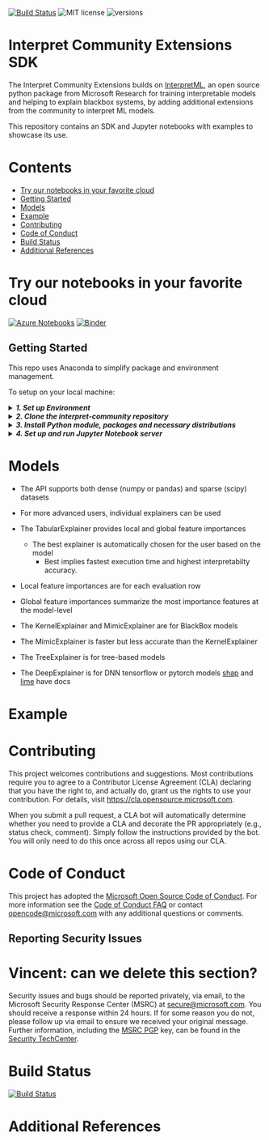 

[![Build Status](https://dev.azure.com/responsibleai/interpret-extensions/_apis/build/status/microsoft.interpret-community?branchName=master)](https://dev.azure.com/responsibleai/interpret-extensions/_build/latest?definitionId=5&branchName=master)
![MIT license](https://img.shields.io/badge/License-MIT-blue.svg)
![versions](https://img.shields.io/badge/python-2.7%20%7C%203.6-blue)

Interpret Community Extensions SDK
=============================================================


The Interpret Community Extensions builds on [InterpretML](https://github.com/Microsoft/interpret), an open source python package from Microsoft Research for training interpretable models and helping to explain blackbox systems, by adding additional extensions from the community to interpret ML models.

This repository contains an SDK and Jupyter notebooks with examples to showcase its use.

# Contents

- [Try our notebooks in your favorite cloud](#try)
- [Getting Started](#gettingstarted) 
- [Models](#models)
- [Example](#Example)
- [Contributing](#Contributing)
- [Code of Conduct](#code)
- [Build Status](#BuildStatus)
- [Additional References](#Refs)

# <a name="try"></a> 

# Try our notebooks in your favorite cloud

[![Azure Notebooks](https://notebooks.azure.com/launch.png)](https://notebooks.azure.com/import/gh/microsoft/interpret-community)
[![Binder](https://mybinder.org/badge_logo.svg)](https://mybinder.org/v2/gh/interpretml/interpret-community)

<a name="getting started"></a>

## Getting Started

This repo uses Anaconda to simplify package and environment management.

To setup on your local machine:

<details><summary><strong><em>1. Set up Environment</em></strong></summary>

    a. Install Anaconda with Python >= 3.6 
       [Miniconda](https://conda.io/projects/conda/en/latest/user-guide/install/index.html) is a quick way to get started.

 
    b. Create conda environment named interp and install packages

```
    conda create --name interp python=3.6 anaconda
    
```

    Optional, additional reading:

    - [conda cheat sheet](https://docs.conda.io/projects/conda/en/4.6.0/_downloads/52a95608c49671267e40c689e0bc00ca/conda-cheatsheet.pdf)
    - [jupyter](https://pypi.org/project/jupyter/)
    - [nb_conda](https://github.com/Anaconda-Platform/nb_conda)

<details><summary><strong><em>On Windows: c. Activate conda environment</strong></em></summary>

```
    activate interp
```
</details>

<details><summary><strong><em>On Linux:</em> c. Activate conda environment</em></strong></summary>

```
    source activate interp
```
</details>
<br></br>
</details>
 
<details>

<summary><strong><em>2. Clone the interpret-community repository</em></strong></summary>

Clone and cd into the repository
```
git clone https://github.com/Microsoft/Interpret-community
cd interpret-community
```
</details>

<details>
<summary><strong><em>3. Install Python module, packages and necessary distributions</em></strong></summary>


```
pip install -e ./python 
```
If you intend to run repo tests:
```
pip install -r requirements.txt
```

</details>

<details>
<summary><strong><em>4. Set up and run Jupyter Notebook server </em></strong></summary>

Install and run Jupyter Notebook
```
if needed:
          pip install jupyter
          conda install nb_conda
then:
jupyter notebook
```
</details>

<!---{% from interpret.ext.blackbox import TabularExplainer %}
--->

# <a name="models"></a>

# Models

[//]: #  (Mehrnoosh todo: this section requires rewording )

[//]: #  (Add ref to
https://docs.microsoft.com/en-us/python/api/azureml-explain-model/azureml.explain.model?view=azure-ml-py)

* The API supports both dense (numpy or pandas) and sparse (scipy) datasets

* For more advanced users, individual explainers can be used

* The TabularExplainer provides local and global feature importances  
    *  The best explainer is automatically chosen for the user based on the model
        - Best implies fastest execution time and highest interpretabilty accuracy.
* Local feature importances are for each evaluation row
* Global feature importances summarize the most importance features at the model-level
 * The KernelExplainer and MimicExplainer are for BlackBox models
 * The MimicExplainer is faster but less accurate than the KernelExplainer
 * The TreeExplainer is for tree-based models
 * The DeepExplainer is for DNN tensorflow or pytorch models
[shap](https://github.com/slundberg/shap) and [lime](https://github.com/marcotcr/lime) have docs


<a name=Example></a>

# Example

<a name=Contributing></a>

# Contributing
[//]: #  (Vincent: is CLA required when we go public? )

This project welcomes contributions and suggestions.  Most contributions require you to agree to a
Contributor License Agreement (CLA) declaring that you have the right to, and actually do, grant us
the rights to use your contribution. For details, visit https://cla.opensource.microsoft.com.

When you submit a pull request, a CLA bot will automatically determine whether you need to provide
a CLA and decorate the PR appropriately (e.g., status check, comment). Simply follow the instructions
provided by the bot. You will only need to do this once across all repos using our CLA.

<a name=Code></a>

# Code of Conduct

This project has adopted the [Microsoft Open Source Code of Conduct](https://opensource.microsoft.com/codeofconduct/).
For more information see the [Code of Conduct FAQ](https://opensource.microsoft.com/codeofconduct/faq/) or
contact [opencode@microsoft.com](mailto:opencode@microsoft.com) with any additional questions or comments.

## Reporting Security Issues

# Vincent: can we delete this section?

Security issues and bugs should be reported privately, via email, to the Microsoft Security
Response Center (MSRC) at [secure@microsoft.com](mailto:secure@microsoft.com). You should
receive a response within 24 hours. If for some reason you do not, please follow up via
email to ensure we received your original message. Further information, including the
[MSRC PGP](https://technet.microsoft.com/en-us/security/dn606155) key, can be found in
the [Security TechCenter](https://technet.microsoft.com/en-us/security/default).

<a name=BuildStatus></a>

# Build Status

[![Build Status](https://dev.azure.com/responsibleai/interpret-extensions/_apis/build/status/microsoft.interpret-community?branchName=master)](https://dev.azure.com/responsibleai/interpret-extensions/_build/latest?definitionId=5&branchName=master)

<a name=Refs></a>

# Additional References
